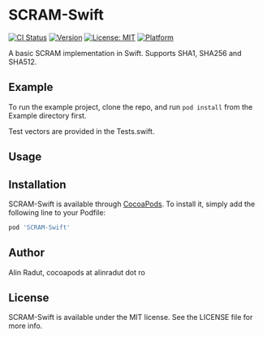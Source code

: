 # SCRAM-Swift

[![CI Status](https://img.shields.io/travis/alinradut/SCRAM-Swift.svg?style=flat)](https://travis-ci.org/alinradut/SCRAM-Swift)
[![Version](https://img.shields.io/cocoapods/v/SCRAM-Swift.svg?style=flat)](https://cocoapods.org/pods/SCRAM-Swift)
[![License: MIT](https://img.shields.io/badge/License-MIT-yellow.svg)](https://opensource.org/licenses/MIT)
[![Platform](https://img.shields.io/cocoapods/p/SCRAM-Swift.svg?style=flat)](https://cocoapods.org/pods/SCRAM-Swift)

A basic SCRAM implementation in Swift. Supports SHA1, SHA256 and SHA512.

## Example

To run the example project, clone the repo, and run `pod install` from the Example directory first.

Test vectors are provided in the Tests.swift.

## Usage



## Installation

SCRAM-Swift is available through [CocoaPods](https://cocoapods.org). To install
it, simply add the following line to your Podfile:

```ruby
pod 'SCRAM-Swift'
```

## Author

Alin Radut, cocoapods at alinradut dot ro

## License

SCRAM-Swift is available under the MIT license. See the LICENSE file for more info.
